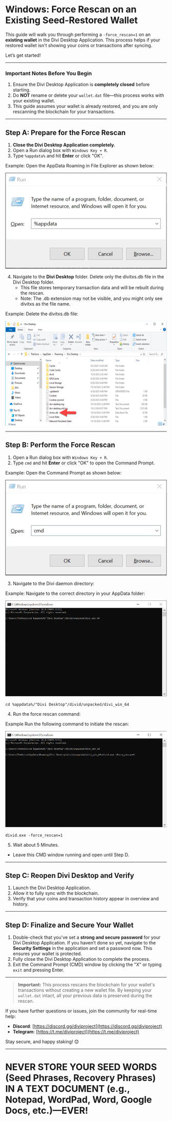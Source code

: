 # **Windows: Force Rescan on an Existing Seed-Restored Wallet**

This guide will walk you through performing a `-force_rescan=1` on an **existing wallet** in the Divi Desktop Application. This process helps if your restored wallet isn't showing your coins or transactions after syncing.

Let’s get started!

---

### **Important Notes Before You Begin**
1. Ensure the Divi Desktop Application is **completely closed** before starting.
2. Do **NOT** rename or delete your `wallet.dat` file—this process works with your existing wallet.
3. This guide assumes your wallet is already restored, and you are only rescanning the blockchain for your transactions.

---

## **Step A: Prepare for the Force Rescan**


1. **Close the Divi Desktop Application completely.**
2. Open a Run dialog box with `Windows Key + R`.
3. Type `%appdata%` and hit **Enter** or click "OK".

Example:
Open the AppData Roaming in File Explorer as shown below:

![AppData Screenshot](https://github.com/7h3v01c3/tutorials/blob/main/images/appdata.png)

4. Navigate to the **Divi Desktop** folder.
    Delete only the divitxs.db file in the Divi Desktop folder.
    - This file stores temporary transaction data and will be rebuilt during the rescan.
    - Note: The .db extension may not be visible, and you might only see divitxs as the file name.

Example:
Delete the divitxs.db file:

![AppData Screenshot](https://github.com/7h3v01c3/tutorials/blob/main/images/divitxs-db.png)


---

## **Step B: Perform the Force Rescan**

1. Open a Run dialog box with `Windows Key + R`.
2. Type `cmd` and hit **Enter** or click "OK" to open the Command Prompt.

Example:
Open the Command Prompt as shown below:

![CMD Screenshot](https://github.com/7h3v01c3/tutorials/blob/main/images/cmd.png)

3. Navigate to the Divi daemon directory:

Example:
Navigate to the correct directory in your AppData folder:

![AppData Full Path](https://github.com/7h3v01c3/tutorials/blob/main/images/appdata-full-path-divi-win-64.png)

   ```
   cd %appdata%/"Divi Desktop"/divid/unpacked/divi_win_64
   ```

4. Run the force rescan command:

Example
Run the following command to initiate the rescan:

![Divi Force Rescan](https://github.com/7h3v01c3/tutorials/blob/main/images/divid-force-rescan.png)

   ```
   divid.exe -force_rescan=1
   ```

5. Wait about 5 Minutes. 
  - Leave this CMD window running and open until Step D.

---

## **Step C: Reopen Divi Desktop and Verify**

1. Launch the Divi Desktop Application.
2. Allow it to fully sync with the blockchain.  
3. Verify that your coins and transaction history appear in overview and history.


---

## **Step D: Finalize and Secure Your Wallet**

1. Double-check that you've set a **strong and secure password** for your Divi Desktop Application. If you haven’t done so yet, navigate to the **Security Settings** in the application and set a password now. This ensures your wallet is protected.  
2. Fully close the Divi Desktop Application to complete the process.  
3. Exit the Command Prompt (CMD) window by clicking the "X" or typing `exit` and pressing Enter.  

---

> **Important:** This process rescans the blockchain for your wallet's transactions without creating a new wallet file. By keeping your `wallet.dat` intact, all your previous data is preserved during the rescan.

If you have further questions or issues, join the community for real-time help:

- **Discord**: [https://discord.gg/diviproject](https://discord.gg/diviproject)
- **Telegram**: [https://t.me/diviproject](https://t.me/diviproject)

Stay secure, and happy staking! 😊

---
# **NEVER STORE YOUR SEED WORDS (Seed Phrases, Recovery Phrases) IN A TEXT DOCUMENT (e.g., Notepad, WordPad, Word, Google Docs, etc.)—EVER!**



